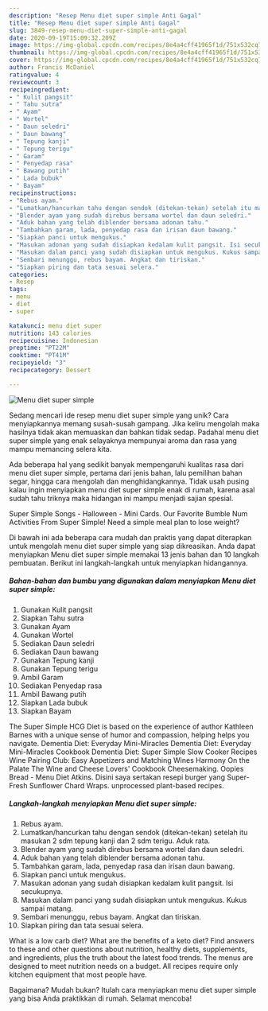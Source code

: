 ```yaml
---
description: "Resep Menu diet super simple Anti Gagal"
title: "Resep Menu diet super simple Anti Gagal"
slug: 3849-resep-menu-diet-super-simple-anti-gagal
date: 2020-09-19T15:09:32.209Z
image: https://img-global.cpcdn.com/recipes/8e4a4cff41965f1d/751x532cq70/menu-diet-super-simple-foto-resep-utama.jpg
thumbnail: https://img-global.cpcdn.com/recipes/8e4a4cff41965f1d/751x532cq70/menu-diet-super-simple-foto-resep-utama.jpg
cover: https://img-global.cpcdn.com/recipes/8e4a4cff41965f1d/751x532cq70/menu-diet-super-simple-foto-resep-utama.jpg
author: Francis McDaniel
ratingvalue: 4
reviewcount: 3
recipeingredient:
- " Kulit pangsit"
- " Tahu sutra"
- " Ayam"
- " Wortel"
- " Daun seledri"
- " Daun bawang"
- " Tepung kanji"
- " Tepung terigu"
- " Garam"
- " Penyedap rasa"
- " Bawang putih"
- " Lada bubuk"
- " Bayam"
recipeinstructions:
- "Rebus ayam."
- "Lumatkan/hancurkan tahu dengan sendok (ditekan-tekan) setelah itu masukan 2 sdm tepung kanji dan 2 sdm terigu. Aduk rata."
- "Blender ayam yang sudah direbus bersama wortel dan daun seledri."
- "Aduk bahan yang telah diblender bersama adonan tahu."
- "Tambahkan garam, lada, penyedap rasa dan irisan daun bawang."
- "Siapkan panci untuk mengukus."
- "Masukan adonan yang sudah disiapkan kedalam kulit pangsit. Isi secukupnya."
- "Masukan dalam panci yang sudah disiapkan untuk mengukus. Kukus sampai matang."
- "Sembari menunggu, rebus bayam. Angkat dan tiriskan."
- "Siapkan piring dan tata sesuai selera."
categories:
- Resep
tags:
- menu
- diet
- super

katakunci: menu diet super 
nutrition: 143 calories
recipecuisine: Indonesian
preptime: "PT22M"
cooktime: "PT41M"
recipeyield: "3"
recipecategory: Dessert

---
```



![Menu diet super simple](https://img-global.cpcdn.com/recipes/8e4a4cff41965f1d/751x532cq70/menu-diet-super-simple-foto-resep-utama.jpg)

Sedang mencari ide resep menu diet super simple yang unik? Cara menyiapkannya memang susah-susah gampang. Jika keliru mengolah maka hasilnya tidak akan memuaskan dan bahkan tidak sedap. Padahal menu diet super simple yang enak selayaknya mempunyai aroma dan rasa yang mampu memancing selera kita.

Ada beberapa hal yang sedikit banyak mempengaruhi kualitas rasa dari menu diet super simple, pertama dari jenis bahan, lalu pemilihan bahan segar, hingga cara mengolah dan menghidangkannya. Tidak usah pusing kalau ingin menyiapkan menu diet super simple enak di rumah, karena asal sudah tahu triknya maka hidangan ini mampu menjadi sajian spesial.

Super Simple Songs - Halloween - Mini Cards. Our Favorite Bumble Num Activities From Super Simple! Need a simple meal plan to lose weight?


Di bawah ini ada beberapa cara mudah dan praktis yang dapat diterapkan untuk mengolah menu diet super simple yang siap dikreasikan. Anda dapat menyiapkan Menu diet super simple memakai 13 jenis bahan dan 10 langkah pembuatan. Berikut ini langkah-langkah untuk menyiapkan hidangannya.

<!--inarticleads1-->

##### Bahan-bahan dan bumbu yang digunakan dalam menyiapkan Menu diet super simple:

1. Gunakan  Kulit pangsit
1. Siapkan  Tahu sutra
1. Gunakan  Ayam
1. Gunakan  Wortel
1. Sediakan  Daun seledri
1. Sediakan  Daun bawang
1. Gunakan  Tepung kanji
1. Gunakan  Tepung terigu
1. Ambil  Garam
1. Sediakan  Penyedap rasa
1. Ambil  Bawang putih
1. Siapkan  Lada bubuk
1. Siapkan  Bayam


The Super Simple HCG Diet is based on the experience of author Kathleen Barnes with a unique sense of humor and compassion, helping helps you navigate. Dementia Diet: Everyday Mini-Miracles Dementia Diet: Everyday Mini-Miracles Cookbook Dementia Diet: Super Simple Slow Cooker Recipes Wine Pairing Club: Easy Appetizers and Matching Wines Harmony On the Palate The Wine and Cheese Lovers&#39; Cookbook Cheesemaking. Oopies Bread - Menu Diet Atkins. Disini saya sertakan resepi burger yang Super-Fresh Sunflower Chard Wraps. unprocessed plant-based recipes. 

<!--inarticleads2-->

##### Langkah-langkah menyiapkan Menu diet super simple:

1. Rebus ayam.
1. Lumatkan/hancurkan tahu dengan sendok (ditekan-tekan) setelah itu masukan 2 sdm tepung kanji dan 2 sdm terigu. Aduk rata.
1. Blender ayam yang sudah direbus bersama wortel dan daun seledri.
1. Aduk bahan yang telah diblender bersama adonan tahu.
1. Tambahkan garam, lada, penyedap rasa dan irisan daun bawang.
1. Siapkan panci untuk mengukus.
1. Masukan adonan yang sudah disiapkan kedalam kulit pangsit. Isi secukupnya.
1. Masukan dalam panci yang sudah disiapkan untuk mengukus. Kukus sampai matang.
1. Sembari menunggu, rebus bayam. Angkat dan tiriskan.
1. Siapkan piring dan tata sesuai selera.


What is a low carb diet? What are the benefits of a keto diet? Find answers to these and other questions about nutrition, healthy diets, supplements, and ingredients, plus the truth about the latest food trends. The menus are designed to meet nutrition needs on a budget. All recipes require only kitchen equipment that most people have. 

Bagaimana? Mudah bukan? Itulah cara menyiapkan menu diet super simple yang bisa Anda praktikkan di rumah. Selamat mencoba!
